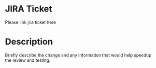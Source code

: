 # JIRA Ticket

Please link jira ticket here

# Description

Briefly describe the change and any information that would help speedup the review and testing.